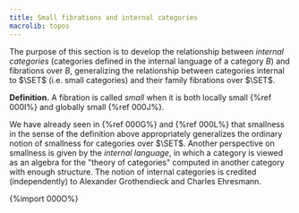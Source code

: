 ```yaml
---
title: Small fibrations and internal categories
macrolib: topos
---
```


The purpose of this section is to develop the relationship between *internal
categories* (categories defined in the internal language of a category $B$) and
fibrations over $B$, generalizing the relationship between categories internal
to $\SET$ (i.e. small categories) and their family fibrations over $\SET$.

**Definition.** A fibration is called *small* when it is both locally small
{%ref 000I%} and globally small {%ref 000J%}.

We have already seen in {%ref 000G%} and {%ref 000L%} that smallness in the
sense of the definition above appropriately generalizes the ordinary notion of
smallness for categories over $\SET$. Another perspective on smallness is given
by the *internal language*, in which a category is viewed as an algebra for the
"theory of categories" computed in another category with enough structure. The
notion of internal categories is credited (independently) to Alexander
Grothendieck and Charles Ehresmann.

{%import 000O%}

